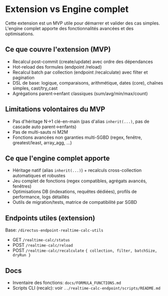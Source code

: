 # Extension vs Engine complet

Cette extension est un MVP utile pour démarrer et valider des cas simples. L'engine complet apporte des fonctionnalités avancées et des optimisations.

## Ce que couvre l'extension (MVP)

- Recalcul post-commit (create/update) avec ordre des dépendances
- Hot-reload des formules (endpoint /reload)
- Recalcul batch par collection (endpoint /recalculate) avec filter et pagination
- DSL de base: logique, comparaisons, arithmétique, dates (core), chaînes simples, cast/try_cast
- Agrégations parent→enfant classiques (sum/avg/min/max/count)

## Limitations volontaires du MVP

- Pas d'héritage N→1 clé-en-main (pas d'alias `inherit(...)`, pas de cascade auto parent→enfants)
- Pas de multi-sauts ni M2M
- Fonctions avancées non garanties multi-SGBD (regex, fenêtre, greatest/least, array_agg, ...)

## Ce que l'engine complet apporte

- Héritage natif (alias `inherit(...)`) + recalculs cross-collection automatiques et robustes
- Jeu complet de fonctions (regex compatibles, agrégats avancés, fenêtres)
- Optimisations DB (indexations, requêtes dédiées), profils de performance, logs détaillés
- Outils de migration/tests, matrice de compatibilité par SGBD

## Endpoints utiles (extension)

Base: `/directus-endpoint-realtime-calc-utils`
- GET  `/realtime-calc/status`
- POST `/realtime-calc/reload`
- POST `/realtime-calc/recalculate` `{ collection, filter, batchSize, dryRun }`

## Docs

- Inventaire des fonctions: `docs/FORMULA_FUNCTIONS.md`
- Scripts CLI (recalc): voir `../realtime-calc-endpoint/scripts/README.md`
